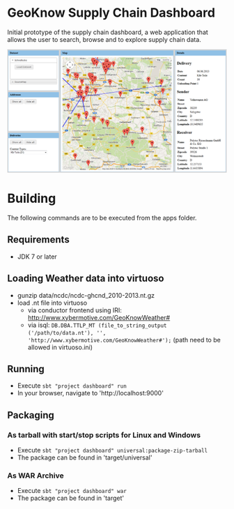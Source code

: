 # GeoKnow Supply Chain Dashboard

Initial prototype of the supply chain dashboard, a web application that allows the user to search, browse and to explore supply chain data.

![Screenshot](screenshot.png)

# Building

The following commands are to be executed from the apps folder.

## Requirements

- JDK 7 or later

## Loading Weather data into virtuoso

- gunzip data/ncdc/ncdc-ghcnd_2010-2013.nt.gz
- load .nt file into virtuoso 
	- via conductor frontend using IRI: http://www.xybermotive.com/GeoKnowWeather#
	- via isql: ``DB.DBA.TTLP_MT (file_to_string_output ('/path/to/data.nt'), '', 'http://www.xybermotive.com/GeoKnowWeather#');`` (path need to be allowed in virtuoso.ini)
 
## Running

- Execute `sbt "project dashboard" run`
- In your browser, navigate to 'http://localhost:9000'

## Packaging

### As tarball with start/stop scripts for Linux and Windows

- Execute `sbt "project dashboard" universal:package-zip-tarball`
- The package can be found in 'target/universal'

### As WAR Archive

- Execute `sbt "project dashboard" war`
- The package can be found in 'target'
